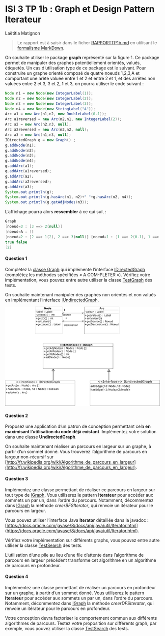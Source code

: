 # ISI 3 TP 1b : Graph et Design Pattern Iterateur
Laëtitia Matignon

> Le rapport est à saisir dans le ficher [RAPPORTTP1b.md](RAPPORTTP1b.md) en utilisant le [formalisme MarkDown](https://guides.github.com/features/mastering-markdown/).

On souhaite utiliser le package **graph** représenté sur la figure 1. Ce package permet de manipuler des graphes potentiellement orientés, valués, étiquetés.
Un cas d’utilisation type de ce package est le suivant. Pour construire un graphe orienté composé de quatre noeuds 1,2,3,A et comportant une arête valuée entre 1 et 2 et entre 2 et 1,
et des arrêtes non valuées entre 2 et 3, 3 et 2, 1 et 3, on pourra utiliser le code suivant :

```java
Node n1 = new Node(new IntegerLabel(1)); 
Node n2 = new Node(new IntegerLabel(2)); 
Node n3 = new Node(new IntegerLabel(3)); 
Node n4 = new Node(new StringLabel("A"));
Arc a1 = new Arc(n1,n2, new DoubleLabel(0.1));
Arc a1reversed = new Arc(n2,n1, new IntegerLabel(2)); 
Arc a2 = new Arc(n2,n3, null);
Arc a2reversed = new Arc(n3,n2, null);
Arc a3 = new Arc(n1,n3, null);
IDirectedGraph g = new Graph() ;
g.addNode(n1); 
g.addNode(n2); 
g.addNode(n3); 
g.addNode(n4);
g.addArc(a1); 
g.addArc(a1reversed); 
g.addArc(a2);
g.addArc(a2reversed);
g.addArc(a3);
System.out.println(g);
System.out.println(g.hasArc(n1, n2)+" "+g.hasArc(n2, n4));
System.out.println(g.getAdjNodes(n3));
```

L’affichage pourra alors **ressembler** à ce qui suit :

```java
Graph
[noeud=3 : [3 ==> 2(null)]
[noeud=A : []
[noeud=2 : [2 ==> 1(2), 2 ==> 3(null)] [noeud=1 : [1 ==> 2(0.1), 1 ==> 3(null)]
true false
[2]
```

#### Question 1 
Complétez la [classe Graph](src/main/java/graph/Graph.java) qui implémente l’interface [IDirectedGraph](src/main/java/graph/IDirectedGraph.java) (complétez les méthodes spécifiées « A COM-PLETER »). 
Vérifiez votre implémentation, vous pouvez entre autre utiliser la classe [TestGraph](src/test/java/TestGraph.java) des tests.


On souhaite maintenant manipuler des graphes non orientés et non valués en implémentant l’interface [IUndirectedGraph](src/main/java/graph/IUndirectedGraph.java).

![Package graph](images/packgraph.png)


#### Question 2

Proposez une application d’un patron de conception permettant cela **en maximisant l’utilisation du code déjà existant**. 
Implémentez votre solution dans une classe **UndirectedGraph**.

On souhaite maintenant réaliser un parcours en largeur sur un graphe, à partir d’un sommet donné. 
Vous trouverez l’algorithme de parcours en largeur non-récursif sur [http://fr.wikipedia.org/wiki/Algorithme_de_parcours_en_largeur](http://fr.wikipedia.org/wiki/Algorithme_de_parcours_en_largeur).

#### Question 3
Implémentez une classe permettant de réaliser ce parcours en largeur sur tout type de [IGraph](src/main/java/graph/IGraph.java). 
Vous utiliserez le pattern **Iterateur** pour accéder aux sommets un par un, dans l’ordre du parcours. 
Notamment, décommentez dans [IGraph](src/main/java/graph/IGraph.java) la méthode *creerBFSIterator*, qui renvoie un itérateur pour le parcours en largeur.

Vous pouvez utiliser l’interface Java **Iterator<E>** détaillée dans la javadoc : [https://docs.oracle.com/javase/8/docs/api/java/util/Iterator.html](https://docs.oracle.com/javase/8/docs/api/java/util/Iterator.html).

Vérifiez votre implémentation sur différents graphs, vous pouvez entre autre utiliser la classe [TestSearch](src/test/java/TestSearch.java) des tests.

L’utilisation d’une pile au lieu d’une file d’attente dans l’algorithme de parcours en largeur précédent transforme cet algorithme en un algorithme de parcours en profondeur.

#### Question 4
Implémentez une classe permettant de réaliser un parcours en profondeur sur un graphe, 
à partir d’un sommet donné. Vous utiliserez le pattern **Iterateur** pour accéder aux sommets un par un, 
dans l’ordre du parcours. Notamment, décommentez dans [IGraph](src/main/java/graph/IGraph.java) la méthode *creerDFSIterator*, 
qui renvoie un itérateur pour le parcours en profondeur.

Votre conception devra factoriser le comportement commun aux différents algorithmes de parcours. 
Testez votre proposition sur différents graph, par exemple, vous pouvez utiliser la classe [TestSearch](src/test/java/TestSearch.java) des tests.
